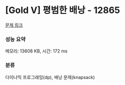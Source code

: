# [Gold V] 평범한 배낭 - 12865 

[문제 링크](https://www.acmicpc.net/problem/12865) 

### 성능 요약

메모리: 13608 KB, 시간: 172 ms

### 분류

다이나믹 프로그래밍(dp), 배낭 문제(knapsack)

